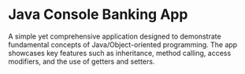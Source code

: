 <h1> Java Console Banking App </h1>

<p>
  A simple yet comprehensive application designed to demonstrate fundamental concepts of Java/Object-oriented programming.
  The app showcases key features such as inheritance, method calling, access modifiers, and the use of getters and setters.
</p>
